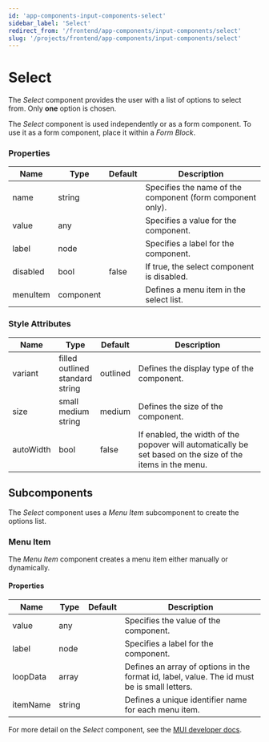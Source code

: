 ```yaml
---
id: 'app-components-input-components-select'
sidebar_label: 'Select'
redirect_from: '/frontend/app-components/input-components/select'
slug: '/projects/frontend/app-components/input-components/select'
---
```


# Select

The _Select_ component provides the user with a list of options to select from. Only **one** option is chosen.

The _Select_ component is used independently or as a form component. To use it as a form component, place it within a _Form Block_.

### Properties

<table>
<thead>
<tr><th>Name</th><th>Type</th><th>Default</th><th>Description</th></tr>
</thead>
<tbody>
<tr><td>name</td><td>string</td><td></td><td>Specifies the name of the component (form component only).</td></tr>
<tr><td>value</td><td>any</td><td></td><td>Specifies a value for the component.</td></tr>
<tr><td>label</td><td>node</td><td></td><td>Specifies a label for the component.</td></tr>
<tr><td>disabled</td><td>bool</td><td>false</td><td>If true, the select component is disabled.</td></tr>
<tr><td>menuItem</td><td>component</td><td></td><td>Defines a menu item in the select list.</td></tr>
</tbody>
</table>

### Style Attributes

<table>
<thead>
<tr><th>Name</th><th>Type</th><th>Default</th><th>Description</th></tr>
</thead>
<tbody>
<tr><td>variant</td><td>filled<br/>outlined<br/>standard<br/>string</td><td>outlined</td><td>Defines the display type of the component.</td></tr>
<tr><td>size</td><td>small<br/>medium<br/>string</td><td>medium</td><td>Defines the size of the component.</td></tr>
<tr><td>autoWidth</td><td>bool</td><td>false</td><td>If enabled, the width of the popover will automatically be set based on the size of the items in the menu.</td></tr>
</tbody>
</table>

## Subcomponents

The _Select_ component uses a _Menu Item_ subcomponent to create the options list.

### Menu Item

The *Menu Item* component creates a menu item either manually or dynamically.

#### Properties

<table>
<thead>
<tr><th>Name</th><th>Type</th><th>Default</th><th>Description</th></tr>
</thead>
<tbody>
<tr><td>value</td><td>any</td><td></td><td>Specifies the value of the component.</td></tr>
<tr><td>label</td><td>node</td><td></td><td>Specifies a label for the component.</td></tr>
<tr><td>loopData</td><td>array</td><td></td><td>Defines an array of options in the format id, label, value. The id must be is small letters.</td></tr>
<tr><td>itemName</td><td>string</td><td></td><td>Defines a unique identifier name for each menu item.</td></tr>
</tbody>
</table>

For more detail on the _Select_ component, see the [MUI developer docs](https://mui.com/material-ui/api/select/).
